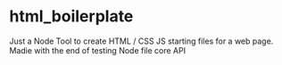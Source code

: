 # html_boilerplate
Just a Node Tool to create HTML / CSS JS starting files for a web page. Madie with the end of testing Node file core API
